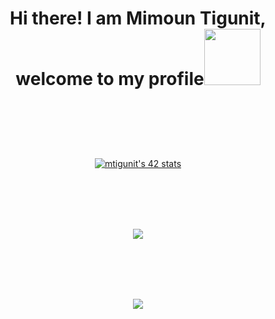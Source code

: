 
<h1><p align="center">Hi there! I am Mimoun Tigunit, welcome to my profile<img src="https://i.pinimg.com/originals/9d/d1/3c/9dd13c7c9f1641ddf4d994274ba19f97.gif" width="90px"/> </h1></p>
<br><br><br><br>
<p align="center">
	<a href="https://github.com/oakoudad/badge42"><img src="https://badge.mediaplus.ma/binary/mtigunit" alt="mtigunit's 42 stats" /></a> 
</p>

<br><br><br><br>
<p align="center">
	<img src="https://github-readme-stats.vercel.app/api?username=mtigunit&show_icons=true&theme=holi" />
</p>

<br><br><br><br>
<p align="center">
	<img src="https://github-readme-stats.vercel.app/api/top-langs?username=mtigunit&show_icons=true&locale=en&theme=holi&"/>
</p>
<br><br><br><br>


<!-- <summary><h2 align="center">Contact:</h2></summary> -->
